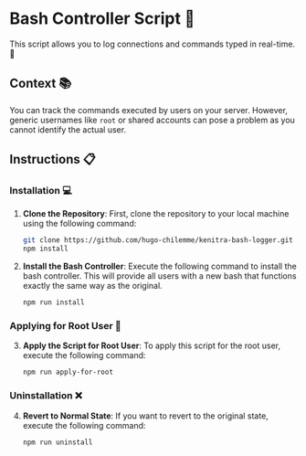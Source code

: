 # Bash Controller Script 🚀

This script allows you to log connections and commands typed in real-time. 📝

## Context 📚

You can track the commands executed by users on your server. However, generic usernames like `root` or shared accounts can pose a problem as you cannot identify the actual user.

## Instructions 📋

### Installation 💻

1. **Clone the Repository**:
	First, clone the repository to your local machine using the following command:
	```bash
	git clone https://github.com/hugo-chilemme/kenitra-bash-logger.git
	npm install
	```

2. **Install the Bash Controller**:
	Execute the following command to install the bash controller. This will provide all users with a new bash that functions exactly the same way as the original.
	```bash
	npm run install
	```

### Applying for Root User 🔑

3. **Apply the Script for Root User**:
	To apply this script for the root user, execute the following command:
	```bash
	npm run apply-for-root
	```

### Uninstallation ❌

4. **Revert to Normal State**:
	If you want to revert to the original state, execute the following command:
	```bash
	npm run uninstall
	```

 ️
